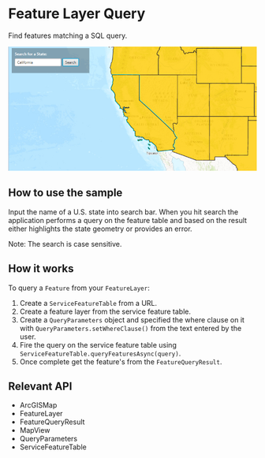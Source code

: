 # Feature Layer Query

Find features matching a SQL query.

![](FeatureLayerQuery.png)

## How to use the sample

Input the name of a U.S. state into search bar. When you hit search the application performs a query on the feature table and based on the result either highlights the state geometry or provides an error.

Note: The search is case sensitive.

## How it works

To query a `Feature` from your `FeatureLayer`:

1.  Create a `ServiceFeatureTable` from a URL.
2.  Create a feature layer from the service feature table.
3.  Create a `QueryParameters` object and specified the where clause on it with `QueryParameters.setWhereClause()` from the text entered by the user.
4.  Fire the query on the service feature table using `ServiceFeatureTable.queryFeaturesAsync(query)`.
5.  Once complete get the feature's from the `FeatureQueryResult`.

## Relevant API

*   ArcGISMap
*   FeatureLayer
*   FeatureQueryResult
*   MapView
*   QueryParameters
*   ServiceFeatureTable

